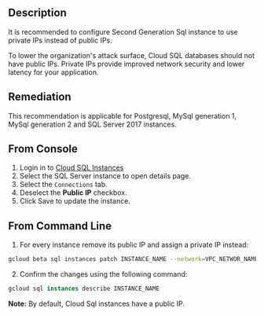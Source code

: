 ## Description

It is recommended to configure Second Generation Sql instance to use private IPs instead of public IPs.

To lower the organization's attack surface, Cloud SQL databases should not have public IPs. Private IPs provide improved network security and lower latency for your application.

## Remediation

This recommendation is applicable for Postgresql, MySql generation 1, MySql generation 2 and SQL Server 2017 instances.

## From Console

1. Login in to [Cloud SQL Instances](https://console.cloud.google.com/sql/instances)
2. Select the SQL Server instance to open details page.
3. Select the `Connections` tab.
4. Deselect the **Public IP** checkbox.
5. Click Save to update the instance.

## From Command Line

1. For every instance remove its public IP and assign a private IP instead:

```bash
gcloud beta sql instances patch INSTANCE_NAME --network=VPC_NETWOR_NAME --noassign-ip
```

2. Confirm the changes using the following command:

```sql
gcloud sql instances describe INSTANCE_NAME
```

**Note:** By default, Cloud Sql instances have a public IP.
